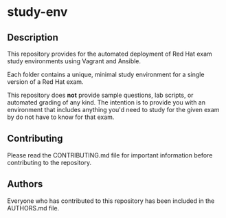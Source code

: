 # study-env

## Description

This repository provides for the automated deployment of Red Hat exam study environments using Vagrant and Ansible.

Each folder contains a unique, minimal study environment for a single version of a Red Hat exam.

This repository does **not** provide sample questions, lab scripts, or automated grading of any kind. The intention is to provide you with an environment that includes anything you'd need to study for the given exam by do not have to know for that exam.

## Contributing

Please read the CONTRIBUTING.md file for important information before contributing to the repository.

## Authors

Everyone who has contributed to this repository has been included in the AUTHORS.md file.
